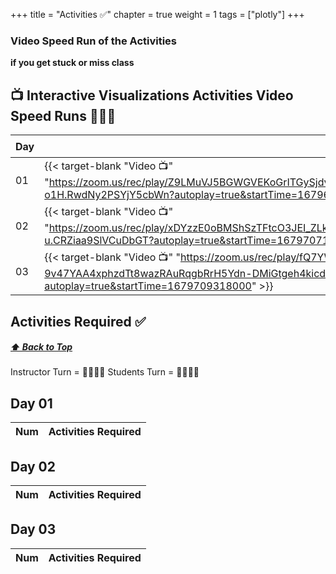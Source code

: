 +++
title = "Activities ✅"
chapter = true
weight = 1
tags = ["plotly"] 
+++


### Video Speed Run  of the Activities 
**if you get stuck or miss class**


## 📺 Interactive Visualizations Activities Video Speed Runs 🏃‍♀️🏃
| Day | Mac 🍎 | Duration    | Window 🖼️ | Duration |
| ------  | ------ | ----------- |---------  | --------- |
| 01 | {{< target-blank "Video 📺" "https://zoom.us/rec/play/Z9LMuVJ5BGWGVEKoGrITGySjdvF_6uOUQ_oS7gqCpxw84TyEHNFLtpYAGXmuZ3JdHgaW9o2DEvXD-o1H.RwdNy2PSYjY5cbWn?autoplay=true&startTime=1679699965000" >}}   |  01:09:00  ⏲️  | {{< target-blank "Video 📺" "https://zoom.us/rec/play/Z9LMuVJ5BGWGVEKoGrITGySjdvF_6uOUQ_oS7gqCpxw84TyEHNFLtpYAGXmuZ3JdHgaW9o2DEvXD-o1H.RwdNy2PSYjY5cbWn?autoplay=true&startTime=1679699965000" >}}   | 01:09:00  ⏲️   |
| 02 | {{< target-blank "Video 📺" "https://zoom.us/rec/play/xDYzzE0oBMShSzTFtcO3JEI_ZLk48djMcGrsrrS67_sEy9bi_P3_myKhK4bkwhhSxnHPFO1TNTSCTG-u.CRZiaa9SlVCuDbGT?autoplay=true&startTime=1679707102000" >}}  |  00:29:46  ⏲️ |  {{< target-blank "Video 📺" "https://zoom.us/rec/play/xDYzzE0oBMShSzTFtcO3JEI_ZLk48djMcGrsrrS67_sEy9bi_P3_myKhK4bkwhhSxnHPFO1TNTSCTG-u.CRZiaa9SlVCuDbGT?autoplay=true&startTime=1679707102000" >}}  |  00:29:46 ⏲️ |
| 03 | {{< target-blank "Video 📺" "https://zoom.us/rec/play/fQ7YWfGbTuBpoI04MvLDJB3_HR7Xr-9v47YAA4xphzdTt8wazRAuRqgbRrH5Ydn-DMiGtgeh4kicdCKU.YWtPW9YiBBswCz3M?autoplay=true&startTime=1679709318000" >}}  |  00:35:22  ⏲️ |  {{< target-blank "Video 📺" "https://zoom.us/rec/play/fQ7YWfGbTuBpoI04MvLDJB3_HR7Xr-9v47YAA4xphzdTt8wazRAuRqgbRrH5Ydn-DMiGtgeh4kicdCKU.YWtPW9YiBBswCz3M?autoplay=true&startTime=1679709318000" >}}  |  00:35:22 ⏲️ |


## Activities Required ✅
#####  [ ⬆️ Back to Top](#interactive-visualizations-activities-video-speed-runs)
Instructor Turn = 👩‍🏫🧑‍🏫
Students Turn = 👩‍🎓👨‍🎓


## Day 01
| Num | Activities Required                                          |
| --- | ------------------------------------------------------------ | 

## Day 02
| Num | Activities Required                                          |
| --- | ------------------------------------------------------------ | 


## Day 03
| Num | Activities Required                                          |
| --- | ------------------------------------------------------------ | 



